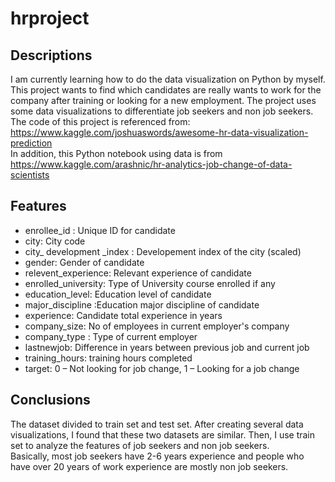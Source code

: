 # hrproject
## Descriptions
I am currently learning how to do the data visualization on Python by myself. This project wants to find 
which candidates are really wants to work for the company after training or looking for a new employment. The project uses some data visualizations
to differentiate job seekers and non job seekers.
<br/>The code of this project is referenced from: https://www.kaggle.com/joshuaswords/awesome-hr-data-visualization-prediction
<br/>In addition, this Python notebook using data is from https://www.kaggle.com/arashnic/hr-analytics-job-change-of-data-scientists

## Features
- enrollee_id : Unique ID for candidate
- city: City code
- city_ development _index : Developement index of the city (scaled)
- gender: Gender of candidate
- relevent_experience: Relevant experience of candidate
- enrolled_university: Type of University course enrolled if any
- education_level: Education level of candidate
- major_discipline :Education major discipline of candidate
- experience: Candidate total experience in years
- company_size: No of employees in current employer's company
- company_type : Type of current employer
- lastnewjob: Difference in years between previous job and current job
- training_hours: training hours completed
- target: 0 – Not looking for job change, 1 – Looking for a job change
## Conclusions 
The dataset divided to train set and test set. After creating several data visualizations, I found that these two datasets are similar. 
Then, I use train set to analyze the features of job seekers and non job seekers.
<br/>
Basically, most job seekers have 2-6 years experience and people who have over 20 years of work experience are mostly non job seekers. 
